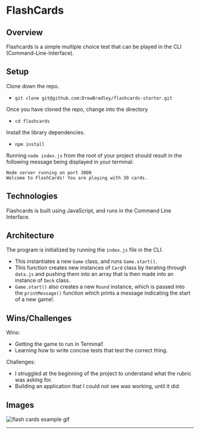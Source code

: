 # FlashCards

## Overview

Flashcards is a simple multiple choice test that can be played in the CLI (Command-Line-Interface).

## Setup

Clone down the repo. 
 - ```git clone git@github.com:DrewBradley/flashcards-starter.git```

Once you have cloned the repo, change into the directory 
 - ```cd flashcards```

Install the library dependencies. 
 - ```npm install```

Running `node index.js` from the root of your project should result in the following message being displayed in your terminal: 

```
Node server running on port 3000
Welcome to FlashCards! You are playing with 30 cards.
```

## Technologies

Flashcards is built using JavaScript, and runs in the Command Line Interface.

## Architecture

The program is initialized by running the ```index.js``` file in the CLI. 
 - This instantiates a new ```Game``` class, and runs ```Game.start()```. 
 - This function creates new instances of ```Card``` class by iterating through ```data.js``` and pushing them into an array that is then made into an instance of ```Deck``` class.  
 - ```Game.start()``` also creates a new ```Round``` instance, which is passed into the ```printMessage()``` function which prints a message indicating the start of a new game!. 

 ## Wins/Challenges

 Wins:
 - Getting the game to run in Terminal!
 - Learning how to write concise tests that test the correct thing.
 
 Challenges:
 - I struggled at the beginning of the project to understand what the rubric was asking for.
 - Building an application that I could not see was working, until it did.

## Images

![flash cards example gif](https://media.giphy.com/media/N1b12vhNosmnfOSErl/giphy.gif)

---

